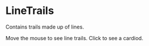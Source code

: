 # LineTrails
Contains trails made up of lines.

<p>Move the mouse to see line trails.
Click to see a cardiod.</p>
